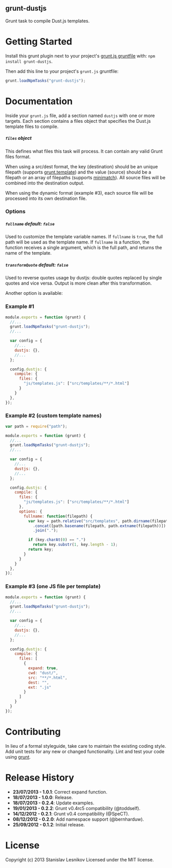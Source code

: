 grunt-dustjs
----------

Grunt task to compile Dust.js templates.

Getting Started
===============

Install this grunt plugin next to your project's [grunt.js gruntfile][getting_started] with: `npm install grunt-dustjs`.

Then add this line to your project's `grunt.js` gruntfile:

```javascript
grunt.loadNpmTasks("grunt-dustjs");
```

[getting_started]: https://github.com/gruntjs/grunt/wiki/Getting-started
[grunt]: http://gruntjs.com

Documentation
=============

Inside your `grunt.js` file, add a section named `dustjs` with one or more targets. Each section contains a files object that specifies the Dust.js template files to compile.

##### `files` object
This defines what files this task will process. It can contain any valid Grunt files format.

When using a src/dest format, the key (destination) should be an unique filepath (supports [grunt.template](https://github.com/gruntjs/grunt/wiki/grunt.template)) and the value (source) should be a filepath or an array of filepaths (supports [minimatch](https://github.com/isaacs/minimatch)). All source files will be combined into the destination output.

When using the dynamic format (example #3), each source file will be processed into its own destination file.

### Options

##### `fullname` _default_: `false`
Used to customize the template variable names. If `fullname` is `true`, the full path will be used as the template name. If `fullname` is a function, the function receives a single argument, which is the full path, and returns the name of the template.

##### `transformQuote` _default_: `false`
Used to reverse quotes usage by dustjs: double quotes replaced by single quotes and vice versa. Output is more clean after this transformation.

Another option is available: 

### Example #1

```javascript
module.exports = function (grunt) {
  //...
  grunt.loadNpmTasks("grunt-dustjs");
  //...

  var config = {
    //...
    dustjs: {},
    //...
  };

  config.dustjs: {
    compile: {
      files: {
        "js/templates.js": ["src/templates/**/*.html"]
      }
    }
  },
});
```

### Example #2 (custom template names)

```javascript
var path = require("path");

module.exports = function (grunt) {
  //...
  grunt.loadNpmTasks("grunt-dustjs");
  //...

  var config = {
    //...
    dustjs: {},
    //...
  };

  config.dustjs: {
    compile: {
      files: {
        "js/templates.js": ["src/templates/**/*.html"]
      },
      options: {
        fullname: function(filepath) {
          var key = path.relative("src/templates", path.dirname(filepath)).split(path.sep) // folder names
            .concat([path.basename(filepath, path.extname(filepath))]) // template name
            .join(".");

          if (key.charAt(0) == ".")
            return key.substr(1, key.length - 1);
          return key;
        }
      }
    }
  },
});
```


### Example #3 (one JS file per template)

```javascript
module.exports = function (grunt) {
  //...
  grunt.loadNpmTasks("grunt-dustjs");
  //...

  var config = {
    //...
    dustjs: {},
    //...
  };

  config.dustjs: {
    compile: {
      files: [
        {
          expand: true,
          cwd: "dust/",
          src: "**/*.html",
          dest: "",
          ext: ".js"
        }
      ]
    }
  }
});
```


Contributing
============

In lieu of a formal styleguide, take care to maintain the existing coding style. Add unit tests for any new or changed functionality. Lint and test your code using [grunt][grunt].

Release History
===============
*   __23/07/2013 - 1.0.1__: Correct expand function.
*   __18/07/2013 - 1.0.0__: Release.
*   __18/07/2013 - 0.2.4__: Update examples.
*   __19/01/2013 - 0.2.2__: Grunt v0.4rc5 compatibility (@toddself).
*   __14/12/2012 - 0.2.1__: Grunt v0.4 compatibility (@SpeCT).
*   __08/12/2012 - 0.2.0__: Add namespace support (@bernharduw).
*   __25/09/2012 - 0.1.2__: Initial release.

License
=======

Copyright (c) 2013 Stanislav Lesnikov
Licensed under the MIT license.
